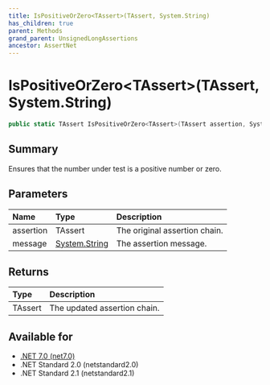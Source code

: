 ```yaml
---
title: IsPositiveOrZero<TAssert>(TAssert, System.String)
has_children: true
parent: Methods
grand_parent: UnsignedLongAssertions
ancestor: AssertNet
---
```

# IsPositiveOrZero&lt;TAssert&gt;(TAssert, System.String)

```csharp
public static TAssert IsPositiveOrZero<TAssert>(TAssert assertion, System.String message);
```

## Summary
Ensures that the number under test is a positive number or zero.

## Parameters
| Name      | Type                                                                        | Description                   |
|:----------|:----------------------------------------------------------------------------|:------------------------------|
| assertion | TAssert                                                                     | The original assertion chain. |
| message   | [System.String](https://learn.microsoft.com/en-us/dotnet/api/system.string) | The assertion message.        |


## Returns
| Type    | Description                  |
|:--------|:-----------------------------|
| TAssert | The updated assertion chain. |

## Available for
- [.NET 7.0 (net7.0)](https://versionsof.net/core/7.0/)
- .NET Standard 2.0 (netstandard2.0)
- .NET Standard 2.1 (netstandard2.1)
